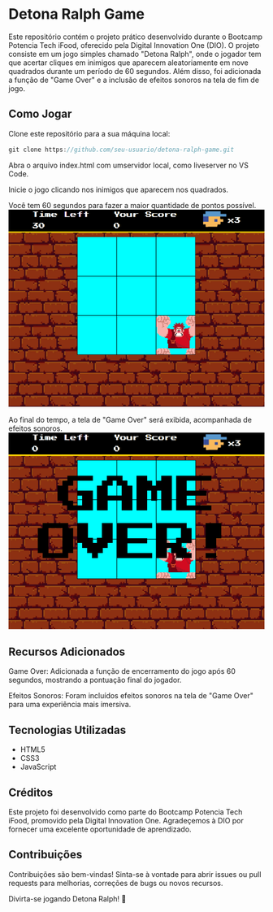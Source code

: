 # Detona Ralph Game

Este repositório contém o projeto prático desenvolvido durante o Bootcamp Potencia Tech iFood, oferecido pela Digital Innovation One (DIO). O projeto consiste em um jogo simples chamado "Detona Ralph", onde o jogador tem que acertar cliques em inimigos que aparecem aleatoriamente em nove quadrados durante um período de 60 segundos. Além disso, foi adicionada a função de "Game Over" e a inclusão de efeitos sonoros na tela de fim de jogo.

## Como Jogar
Clone este repositório para a sua máquina local:

~~~javascript
git clone https://github.com/seu-usuario/detona-ralph-game.git
~~~

Abra o arquivo index.html com umservidor local, como liveserver no VS Code.

Inicie o jogo clicando nos inimigos que aparecem nos quadrados.

Você tem 60 segundos para fazer a maior quantidade de pontos possível.
![Alt text](./src/images/playing.png)

Ao final do tempo, a tela de "Game Over" será exibida, acompanhada de efeitos sonoros.
![Alt text](./src/images/game-over.png) 

## Recursos Adicionados
Game Over: Adicionada a função de encerramento do jogo após 60 segundos, mostrando a pontuação final do jogador.

Efeitos Sonoros: Foram incluídos efeitos sonoros na tela de "Game Over" para uma experiência mais imersiva.

## Tecnologias Utilizadas
* HTML5
* CSS3
* JavaScript

## Créditos
Este projeto foi desenvolvido como parte do Bootcamp Potencia Tech iFood, promovido pela Digital Innovation One. Agradeçemos à DIO por fornecer uma excelente oportunidade de aprendizado.

## Contribuições
Contribuições são bem-vindas! Sinta-se à vontade para abrir issues ou pull requests para melhorias, correções de bugs ou novos recursos.


Divirta-se jogando Detona Ralph! 🚀


